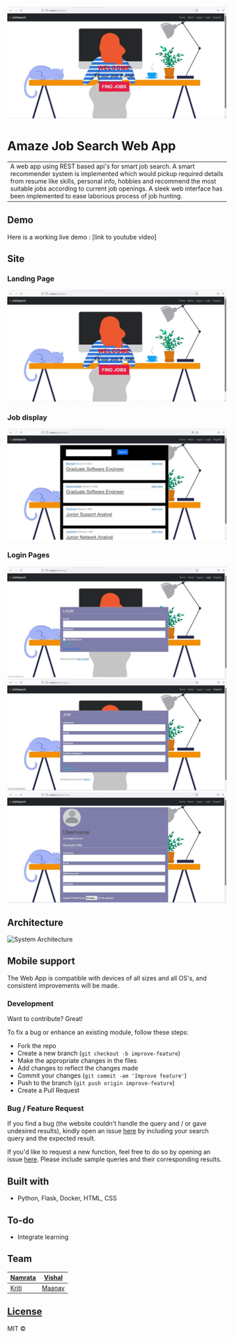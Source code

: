 # ![WebApp](images/webapp1.jpeg)
# Amaze Job Search Web App
<table>
<tr>
<td>
  A web app using REST based api's for smart job search. A smart recommender system is implemented which would pickup required details from resume like skills,
personal info, hobbies and recommend the most suitable jobs according to current job openings. A sleek web interface has been implemented to ease laborious process of job hunting.  
</td>
</tr>
</table>


## Demo
Here is a working live demo :  [link to youtube video]


## Site

### Landing Page

![](images/webapp1.jpeg)

### Job display 
![](images/webapp2.jpeg)

### Login Pages
![](images/webapp3.jpeg)
![](images/webapp4.jpeg)
![](images/webapp5.jpeg)

## Architecture
![System Architecture](https://user-images.githubusercontent.com/74494191/162629490-80b4cd99-e7e1-4bcf-9b71-07ae6b6f7db6.jpeg)

## Mobile support
The Web App is compatible with devices of all sizes and all OS's, and consistent improvements will be made.



### Development
Want to contribute? Great!

To fix a bug or enhance an existing module, follow these steps:

- Fork the repo
- Create a new branch (`git checkout -b improve-feature`)
- Make the appropriate changes in the files
- Add changes to reflect the changes made
- Commit your changes (`git commit -am 'Improve feature'`)
- Push to the branch (`git push origin improve-feature`)
- Create a Pull Request 

### Bug / Feature Request

If you find a bug (the website couldn't handle the query and / or gave undesired results), kindly open an issue [here](https://github.com/iharsh234/WebApp/issues/new) by including your search query and the expected result.

If you'd like to request a new function, feel free to do so by opening an issue [here](https://github.com/iharsh234/WebApp/issues/new). Please include sample queries and their corresponding results.


## Built with 

-  Python, Flask, Docker, HTML, CSS



## To-do
- Integrate learning 


## Team

[Namrata](https://github.com/NamrataKankaria) | [Vishal](https://github.com/vishalsmak)
---|---
[Kriti](https://github.com/KritiJaggi) | [Maanav](https://github.com/maanavb)

## [License](link)

MIT © 

